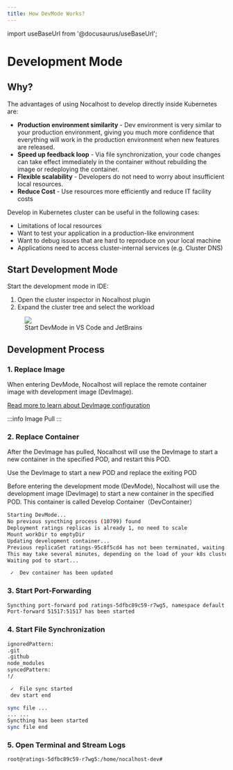 ```yaml
---
title: How DevMode Works?
---
```


import useBaseUrl from '@docusaurus/useBaseUrl';

# Development Mode

## Why?

The advantages of using Nocalhost to develop directly inside Kubernetes are:

- **Production environment similarity** - Dev environment is very similar to your production environment, giving you much more confidence that everything will work in the production environment when new features are released.
- **Speed up feedback loop** - Via file synchronization, your code changes can take effect immediately in the container without rebuilding the image or redeploying the container. 
- **Flexible scalability** - Developers do not need to worry about insufficient local resources.
- **Reduce Cost** - Use resources more efficiently and reduce IT facility costs

Develop in Kubernetes cluster can be useful in the following cases:

- Limitations of local resources
- Want to test your application in a production-like environment
- Want to debug issues that are hard to reproduce on your local machine
- Applications need to access cluster-internal services (e.g. Cluster DNS)

## Start Development Mode

Start the development mode in IDE:

1. Open the cluster inspector in Nocalhost plugin
2. Expand the cluster tree and select the workload

<figure className="img-frame">
  <img className="gif-img" src={useBaseUrl('/img/intro/start-devmode.jpg')} />
  <figcaption>Start DevMode in VS Code and JetBrains</figcaption>
</figure>

## Development Process

### 1. Replace Image

When entering DevMode, Nocalhost will replace the remote container image with development image (DevImage).

[Read more to learn about DevImage configuration](../config/config-dev#configure-development-image)

:::info Image Pull
:::

### 2. Replace Container

After the DevImage has pulled, Nocalhost will use the DevImage to start a new container in the specified POD, and restart this POD.

Use the DevImage to start a new POD and replace the exiting POD

Before entering the development mode (DevMode), Nocalhost will use the development image (DevImage) to start a new container in the specified POD. This container is called Develop Container（DevContainer）


```bash
Starting DevMode...
No previous syncthing process (10799) found
Deployment ratings replicas is already 1, no need to scale
Mount workDir to emptyDir
Updating development container...
Previous replicaSet ratings-95c8f5cd4 has not been terminated, waiting revision 2 to be ready
This may take several minutes, depending on the load of your k8s cluster
Waiting pod to start...

 ✓  Dev container has been updated
```


### 3. Start Port-Forwarding

```bash
Syncthing port-forward pod ratings-5dfbc89c59-r7wg5, namespace default
Port-forward 51517:51517 has been started
```

### 4. Start File Synchronization

```bash
ignoredPattern: 
.git
.github
node_modules
syncedPattern: 
!/

 ✓  File sync started
 dev start end

sync file ...
... ...
Syncthing has been started
sync file end
```

### 5. Open Terminal and Stream Logs

```bash
root@ratings-5dfbc89c59-r7wg5:/home/nocalhost-dev#
```

